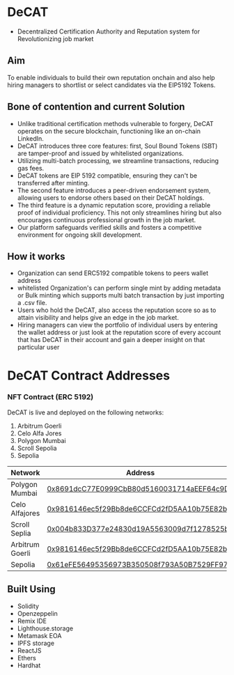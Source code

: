 # DeCAT
  - Decentralized Certification Authority and Reputation system for Revolutionizing job market

## Aim

To enable individuals to build their own reputation onchain and also help hiring managers to shortlist or select candidates via the EIP5192 Tokens.

## Bone of contention and current Solution

  - Unlike traditional certification methods vulnerable to forgery, 
DeCAT operates on the secure blockchain, functioning like an on-chain LinkedIn. 
  - DeCAT introduces three core features: first, Soul Bound Tokens (SBT) are tamper-proof and issued by whitelisted organizations. 
  - Utilizing multi-batch processing, we streamline transactions, reducing gas fees. 
  - DeCAT tokens are EIP 5192 compatible, ensuring they can't be transferred after minting. 
  - The second feature introduces a peer-driven endorsement system, allowing users to endorse others based on their DeCAT holdings. 
  - The third feature is a dynamic reputation score, providing a reliable proof of individual proficiency. This not only streamlines hiring but also encourages continuous professional growth in the job market.
  - Our platform safeguards verified skills and fosters a competitive environment for ongoing skill development.

## How it works
  - Organization can send ERC5192 compatible tokens to peers wallet address
  - whitelisted Organization's can perform single mint by adding metadata or Bulk minting which supports multi batch transaction by just importing a .csv file.
  - Users who hold the DeCAT, also access the reputation score so as to attain visibility and helps give an edge in the job market.
  - Hiring managers can view the portfolio of individual users by entering the wallet address or just look at the reputation score of every account that has DeCAT in their account and gain a deeper insight on that particular user

# DeCAT Contract Addresses

### NFT Contract (ERC 5192)

DeCAT is live and deployed on the following networks:

1. Arbitrum Goerli
2. Celo Alfa Jores
3. Polygon Mumbai
4. Scroll Sepolia
5. Sepolia

| Network | Address |
| --- | --- |
| Polygon Mumbai | [0x8691dcC77E0999CbB80d5160031714aEEF64c9D2](https://mumbai.polygonscan.com/address/0x8691dcC77E0999CbB80d5160031714aEEF64c9D2) |
| Celo Alfajores | [0x9816146ec5f29Bb8de6CCFCd2fD5AA10b75E82bA](https://alfajores.celoscan.io/address/0x9816146ec5f29Bb8de6CCFCd2fD5AA10b75E82bA) |
| Scroll Seplia | [0x004b833D377e24830d19A5563009d7f1278525b3](https://sepolia.scrollscan.dev/address/0x004b833D377e24830d19A5563009d7f1278525b3) |
| Arbitrum Goerli | [0x9816146ec5f29Bb8de6CCFCd2fD5AA10b75E82bA](https://https://goerli.arbiscan.io//address/0x9816146ec5f29Bb8de6CCFCd2fD5AA10b75E82bA) |
| Sepolia | [0x61eFE56495356973B350508f793A50B7529FF978](https://https://goerli.arbiscan.io//address/0x61eFE56495356973B350508f793A50B7529FF978) |

## Built Using  
  - Solidity
  - Openzeppelin
  - Remix IDE
  - Lighthouse.storage
  - Metamask EOA
  - IPFS storage
  - ReactJS
  - Ethers
  - Hardhat
